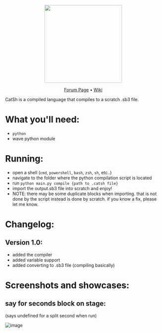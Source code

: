 
<p align='center'><img src='https://github.com/Spelis/CatSh/assets/152774420/4ae3f3ef-253c-434f-8784-6d798a3ab9a2' width='250'></p>
<p align='center'>
  <a href="https://scratch.mit.edu/discuss/topic/746867/?page=1#post-7853753">Forum Page</a>
  •
  <a href="https://github.com/Spelis/CatSh/wiki/">Wiki</a>
</p>

CatSh is a compiled language that compiles to a scratch .sb3 file.

# What you'll need:
  * `python`
  * wave python module

# Running:
  * open a shell (`cmd`, `powershell`, `bash`, `zsh`, `sh`, etc..)
  * navigate to the folder where the python compilation script is located
  * run `python main.py compile {path to .catsh file}`
  * import the output.sb3 file into scratch and enjoy!
  * NOTE: there may be some duplicate blocks when importing. that is not done by the script instead is done by scratch. if you know a fix, please let me know.

# Changelog:
## Version 1.0:
* added the compiler
* added variable support
* added converting to .sb3 file (compiling basically)

# Screenshots and showcases:
## say for seconds block on stage:
(says undefined for a split second when run)

![image](https://github.com/Spelis/CatSh/assets/152774420/d7a33592-ca35-4954-9fd7-ed87c2c12190)

